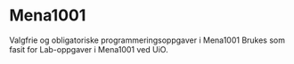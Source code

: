 # Mena1001
Valgfrie og obligatoriske programmeringsoppgaver i Mena1001 
Brukes som fasit for Lab-oppgaver i Mena1001 ved UiO.
